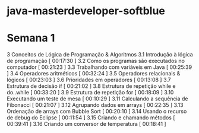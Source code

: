 # java-masterdeveloper-softblue

# Semana 1
3 Conceitos de Lógica de Programação & Algoritmos
3.1 Introdução à lógica de programação [ 00:17:30 ]
3.2 Como os programas são executados no computador [ 00:21:23 ]
3.3 Trabalhando com variáveis em Java [ 00:25:39 ]
3.4 Operadores aritméticos [ 00:32:24 ]
3.5 Operadores relacionais & lógicos [ 00:23:03 ]
3.6 Prioridades em operadores [ 00:13:08 ]
3.7 Estrutura de decisão if [ 00:21:02 ]
3.8 Estrutura de repetição while e do..while [ 00:33:20 ]
3.9 Estrutura de repetição for [ 00:18:09 ]
3.10 Executando um teste de mesa [ 00:10:29 ]
3.11 Calculando a sequência de Fibonacci [ 00:21:07 ]
3.12 Agrupando dados em arrays [ 00:22:35 ]
3.13 Ordenação de arrays com Bubble Sort [ 00:20:10 ]
3.14 Usando o recurso de debug do Eclipse [ 00:11:54 ]
3.15 Criando e chamando métodos [ 00:39:41 ]
3.16 Criando um conversor de temperatura [ 00:18:41 ]
